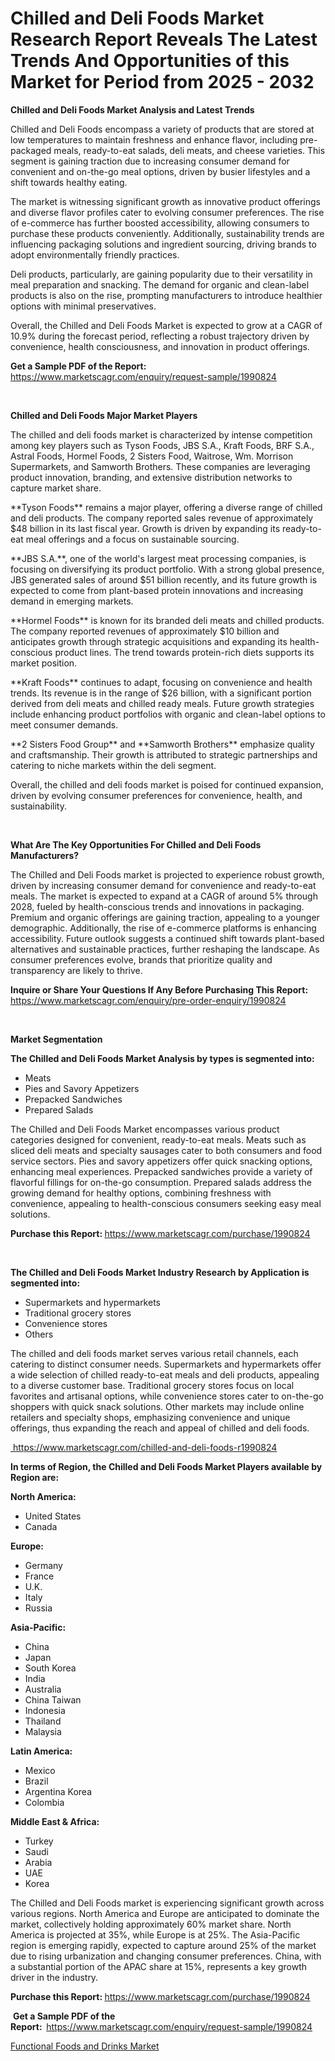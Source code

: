 <p><h1>Chilled and Deli Foods Market Research Report Reveals The Latest Trends And Opportunities of this Market for Period from 2025 - 2032</h1></p><p><strong>Chilled and Deli Foods Market Analysis and Latest Trends</strong></p>
<p><p>Chilled and Deli Foods encompass a variety of products that are stored at low temperatures to maintain freshness and enhance flavor, including pre-packaged meals, ready-to-eat salads, deli meats, and cheese varieties. This segment is gaining traction due to increasing consumer demand for convenient and on-the-go meal options, driven by busier lifestyles and a shift towards healthy eating. </p><p>The market is witnessing significant growth as innovative product offerings and diverse flavor profiles cater to evolving consumer preferences. The rise of e-commerce has further boosted accessibility, allowing consumers to purchase these products conveniently. Additionally, sustainability trends are influencing packaging solutions and ingredient sourcing, driving brands to adopt environmentally friendly practices.</p><p>Deli products, particularly, are gaining popularity due to their versatility in meal preparation and snacking. The demand for organic and clean-label products is also on the rise, prompting manufacturers to introduce healthier options with minimal preservatives.</p><p>Overall, the Chilled and Deli Foods Market is expected to grow at a CAGR of 10.9% during the forecast period, reflecting a robust trajectory driven by convenience, health consciousness, and innovation in product offerings.</p></p>
<p><strong>Get a Sample PDF of the Report:&nbsp;</strong> <a href="https://www.marketscagr.com/enquiry/request-sample/1990824?utm_campaign=2269&utm_medium=2&utm_source=Github&utm_content=ia&utm_term=15022025&utm_id=chilled-and-deli-foods">https://www.marketscagr.com/enquiry/request-sample/1990824</a></p>
<p>&nbsp;</p>
<p><strong>Chilled and Deli Foods Major Market Players</strong></p>
<p><p>The chilled and deli foods market is characterized by intense competition among key players such as Tyson Foods, JBS S.A., Kraft Foods, BRF S.A., Astral Foods, Hormel Foods, 2 Sisters Food, Waitrose, Wm. Morrison Supermarkets, and Samworth Brothers. These companies are leveraging product innovation, branding, and extensive distribution networks to capture market share.</p><p>**Tyson Foods** remains a major player, offering a diverse range of chilled and deli products. The company reported sales revenue of approximately $48 billion in its last fiscal year. Growth is driven by expanding its ready-to-eat meal offerings and a focus on sustainable sourcing.</p><p>**JBS S.A.**, one of the world's largest meat processing companies, is focusing on diversifying its product portfolio. With a strong global presence, JBS generated sales of around $51 billion recently, and its future growth is expected to come from plant-based protein innovations and increasing demand in emerging markets.</p><p>**Hormel Foods** is known for its branded deli meats and chilled products. The company reported revenues of approximately $10 billion and anticipates growth through strategic acquisitions and expanding its health-conscious product lines. The trend towards protein-rich diets supports its market position.</p><p>**Kraft Foods** continues to adapt, focusing on convenience and health trends. Its revenue is in the range of $26 billion, with a significant portion derived from deli meats and chilled ready meals. Future growth strategies include enhancing product portfolios with organic and clean-label options to meet consumer demands.</p><p>**2 Sisters Food Group** and **Samworth Brothers** emphasize quality and craftsmanship. Their growth is attributed to strategic partnerships and catering to niche markets within the deli segment.</p><p>Overall, the chilled and deli foods market is poised for continued expansion, driven by evolving consumer preferences for convenience, health, and sustainability.</p></p>
<p>&nbsp;</p>
<p><strong>What Are The Key Opportunities For Chilled and Deli Foods Manufacturers?</strong></p>
<p><p>The Chilled and Deli Foods market is projected to experience robust growth, driven by increasing consumer demand for convenience and ready-to-eat meals. The market is expected to expand at a CAGR of around 5% through 2028, fueled by health-conscious trends and innovations in packaging. Premium and organic offerings are gaining traction, appealing to a younger demographic. Additionally, the rise of e-commerce platforms is enhancing accessibility. Future outlook suggests a continued shift towards plant-based alternatives and sustainable practices, further reshaping the landscape. As consumer preferences evolve, brands that prioritize quality and transparency are likely to thrive.</p></p>
<p><strong>Inquire or Share Your Questions If Any Before Purchasing This Report:</strong> <a href="https://www.marketscagr.com/enquiry/pre-order-enquiry/1990824?utm_campaign=2269&utm_medium=2&utm_source=Github&utm_content=ia&utm_term=15022025&utm_id=chilled-and-deli-foods">https://www.marketscagr.com/enquiry/pre-order-enquiry/1990824</a></p>
<p>&nbsp;</p>
<p><strong>Market Segmentation</strong></p>
<p><strong>The Chilled and Deli Foods Market Analysis by types is segmented into:</strong></p>
<p><ul><li>Meats</li><li>Pies and Savory Appetizers</li><li>Prepacked Sandwiches</li><li>Prepared Salads</li></ul></p>
<p><p>The Chilled and Deli Foods Market encompasses various product categories designed for convenient, ready-to-eat meals. Meats such as sliced deli meats and specialty sausages cater to both consumers and food service sectors. Pies and savory appetizers offer quick snacking options, enhancing meal experiences. Prepacked sandwiches provide a variety of flavorful fillings for on-the-go consumption. Prepared salads address the growing demand for healthy options, combining freshness with convenience, appealing to health-conscious consumers seeking easy meal solutions.</p></p>
<p><strong>Purchase this Report:&nbsp;</strong><a href="https://www.marketscagr.com/purchase/1990824?utm_campaign=2269&utm_medium=2&utm_source=Github&utm_content=ia&utm_term=15022025&utm_id=chilled-and-deli-foods">https://www.marketscagr.com/purchase/1990824</a></p>
<p>&nbsp;</p>
<p><strong>The Chilled and Deli Foods Market Industry Research by Application is segmented into:</strong></p>
<p><ul><li>Supermarkets and hypermarkets</li><li>Traditional grocery stores</li><li>Convenience stores</li><li>Others</li></ul></p>
<p><p>The chilled and deli foods market serves various retail channels, each catering to distinct consumer needs. Supermarkets and hypermarkets offer a wide selection of chilled ready-to-eat meals and deli products, appealing to a diverse customer base. Traditional grocery stores focus on local favorites and artisanal options, while convenience stores cater to on-the-go shoppers with quick snack solutions. Other markets may include online retailers and specialty shops, emphasizing convenience and unique offerings, thus expanding the reach and appeal of chilled and deli foods.</p></p>
<p><a href="https://www.marketscagr.com/chilled-and-deli-foods-r1990824?utm_campaign=2269&utm_medium=2&utm_source=Github&utm_content=ia&utm_term=15022025&utm_id=chilled-and-deli-foods">&nbsp;https://www.marketscagr.com/chilled-and-deli-foods-r1990824</a></p>
<p><strong>In terms of Region, the Chilled and Deli Foods Market Players available by Region are:</strong></p>
<p>
    <p> <strong> North America: </strong>
        <ul>
            <li>United States</li>
            <li>Canada</li>
        </ul>
        </p> 
    <p> <strong> Europe: </strong>
        <ul>
            <li>Germany</li>
            <li>France</li>
            <li>U.K.</li>
            <li>Italy</li>
            <li>Russia</li>
        </ul>
        </p> 
    <p> <strong> Asia-Pacific: </strong>
        <ul>
            <li>China</li>
            <li>Japan</li>
            <li>South Korea</li>
            <li>India</li>
            <li>Australia</li>
            <li>China Taiwan</li>
            <li>Indonesia</li>
            <li>Thailand</li>
            <li>Malaysia</li>
        </ul>
        </p> 
    <p> <strong> Latin America: </strong>
        <ul>
            <li>Mexico</li>
            <li>Brazil</li>
            <li>Argentina Korea</li>
            <li>Colombia</li>
        </ul>
        </p> 
    <p> <strong> Middle East & Africa: </strong>
        <ul>
            <li>Turkey</li>
            <li>Saudi</li>
            <li>Arabia</li>
            <li>UAE</li>
            <li>Korea</li>
        </ul>
    </p>
    </p>
<p><p>The Chilled and Deli Foods market is experiencing significant growth across various regions. North America and Europe are anticipated to dominate the market, collectively holding approximately 60% market share. North America is projected at 35%, while Europe is at 25%. The Asia-Pacific region is emerging rapidly, expected to capture around 25% of the market due to rising urbanization and changing consumer preferences. China, with a substantial portion of the APAC share at 15%, represents a key growth driver in the industry.</p></p>
<p><strong>Purchase this Report: </strong><a href="https://www.marketscagr.com/purchase/1990824?utm_campaign=2269&utm_medium=2&utm_source=Github&utm_content=ia&utm_term=15022025&utm_id=chilled-and-deli-foods">https://www.marketscagr.com/purchase/1990824</a></p>
<p>&nbsp;<strong>Get a Sample PDF of the Report:&nbsp;&nbsp;</strong><a href="https://www.marketscagr.com/enquiry/request-sample/1990824?utm_campaign=2269&utm_medium=2&utm_source=Github&utm_content=ia&utm_term=15022025&utm_id=chilled-and-deli-foods">https://www.marketscagr.com/enquiry/request-sample/1990824</a></p>
<p><strong></strong></p>
<p><p><a href="https://github.com/shondapmbau/Market-Research-Report-List-1/blob/main/functional-foods-and-drinks-market.md?utm_campaign=2269&utm_medium=2&utm_source=Github&utm_content=ia&utm_term=15022025&utm_id=chilled-and-deli-foods">Functional Foods and Drinks Market</a></p></p>